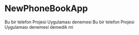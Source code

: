 # NewPhoneBookApp
Bu bir telefon Projesi Uygulaması denemesi
Bu bir telefon Projesi Uygulaması denemesi demedik mi
